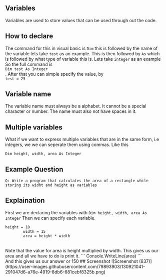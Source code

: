 ## Variables
Variables are used to store values that can be used through out the code.
## How to declare
The command for this in visual basic is ``` Dim ``` this is followed by the name of the variable lets take ``` test ``` as an example. This is then followed by ``` As ``` which is followed by what type of variable this is. Lets take ``` integer ``` as an example
So the full command is <br> ``` Dim test As Integer ``` <br>. After that you can simple specify the value, by <br> ``` test = 25 ``` <br>
## Variable name
The variable name must always be a alphabet. It cannot be a special character or number. The name must also not have spaces in it.
## Multiple variables
What if we want to express multiple variables that are in the same form, i.e integers, we we can seperate them using commas. Like this <br>
```
Dim height, width, area As Integer
  ```
## Example Question
``` Q: Write a program that calculates the area of a rectangle while storing its widht and height as variables ```
## Explaination
First we are declaring the variables with
``` Dim height, width, area As Integer ```
Then we can specify each variable.
```
height = 10
        width = 15
        area = height * width
```
<br>
Note that the value for area is height multiplied by width. This gives us our area and all we have to do is print it.
``` Console.WriteLine(area) ``` <br> And this gives us our answer or 150
## Screenshot
![Screenshot (637)](https://user-images.githubusercontent.com/79893903/130921041-291047d6-a76e-4919-8db6-681cebf8325b.png)
